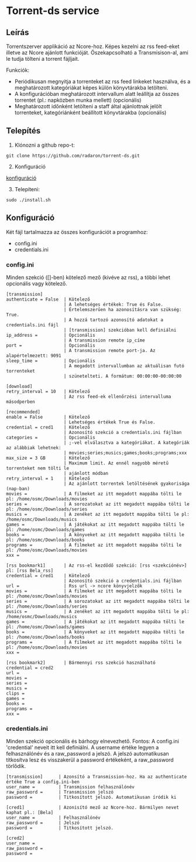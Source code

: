 # Torrent-ds service
 
## Leírás     
Torrentszerver applikáció az Ncore-hoz. Képes kezelni az rss feed-eket illetve az Ncore ajánlott funkcióját.
Öszekapcsolható a Transmisison-al, ami le tudja tölteni a torrent fájljait.
                                                                                 
Funkciók:                                                                        
* Periódikusan megnyitja a torrenteket az rss feed linkeket használva, és a meghatározott kategóriákat képes külön könyvtárakba letölteni.
* A konfigurációban meghatározott intervallum alatt leállítja az összes torrentet (pl.: napközben munka mellett) (opcionális)
* Meghatározott időnként letölteni a staff által ajánlottnak jelölt torrenteket, kategóriánként beállított könyvtárakba (opcionális)
   
   
## Telepítés
 
1. Klónozni a github repo-t:
  ```
  git clone https://github.com/radaron/torrent-ds.git
  ```
    
2. Konfiguráció

  [konfiguráció](#Konfiguráció)
                                                          
3. Telepíteni:
  ```
  sudo ./install.sh
  ```

## Konfiguráció

Két fájl tartalmazza az összes konfigurációt a programhoz:
* config.ini
* credentials.ini

### config.ini
Minden szekció ([]-ben) kötelező mező (kivéve az rss), a többi lehet opcionális vagy kötelező.
```
[transmission]
authenticate = False  | Kötelező
                      | A lehetséges értékek: True és False. 
                      | Értelemszerűen ha azonosításra van szükség: True.
                      | A hozzá tartozó azonosító adatokat a credentials.ini fájl 
                      | [transmission] szekcióban kell definiálni
ip_address =          | Opcionális
                      | A transmission remote ip_címe
port =                | Opcionális
                      | A transmission remote port-ja. Az alapértelmezett: 9091
sleep_time =          | Opcionális
                      | A megadott intervallumban az aktuálisan futó torrenteket
                      | szünetelteti. A formátum: 00:00:00-00:00:00

[download]
retry_interval = 10   | Kötelező
                      | Az rss feed-ek ellenőrzési intervalluma másodperben

[recommended]
enable = False        | Kötelező
                      | Lehetséges értékek True és False.
credential = cred1    | Kötelező
                      | Azonosító szekció a credentials.ini fájlban
categories =          | Opcionális
                      | ;-vel elválasztva a kategóriákat. A kategóriák az alábbiak lehetnek:
                      | movies;series;musics;games;books;programs;xxx
max_size = 3 GB       | Kötelező
                      | Maximum limit. Az ennél nagyobb méretű torrenteket nem tölti le
                      | ajánlott módban
retry_interval = 1    | Kötelező
                      | Az ajánlott torrentek letöltésének gyakorisága (nap-ban)
movies =              | A filmeket az itt megadott mappába tölti le pl: /home/osmc/Downloads/movies
series =              | A sorozatokat az itt megadott mappába tölti le pl: /home/osmc/Downloads/series
musics =              | A zenéket az itt megadott mappába tölti le pl: /home/osmc/Downloads/musics
games =               | A játékokat az itt megadott mappába tölti le pl: /home/osmc/Downloads/games
books =               | A könyveket az itt megadott mappába tölti le pl: /home/osmc/Downloads/books
programs =            | A filmeket az itt megadott mappába tölti le pl: /home/osmc/Downloads/movies
xxx = 

[rss bookmark1]       | Az rss-el kezdődő szekció: [rss <szekciónév>] pl: [rss Bela_rss]
credential = cred1    | Kötelező
                      | Azonosító szekció a credentials.ini fájlban
url =                 | Rss url -> ncore könyvjelzők
movies =              | A filmeket az itt megadott mappába tölti le pl: /home/osmc/Downloads/movies
series =              | A sorozatokat az itt megadott mappába tölti le pl: /home/osmc/Downloads/series
musics =              | A zenéket az itt megadott mappába tölti le pl: /home/osmc/Downloads/musics
games =               | A játékokat az itt megadott mappába tölti le pl: /home/osmc/Downloads/games
books =               | A könyveket az itt megadott mappába tölti le pl: /home/osmc/Downloads/books
programs =            | A filmeket az itt megadott mappába tölti le pl: /home/osmc/Downloads/movies
xxx = 

[rss bookmark2]       | Bármennyi rss szekció használható
credential = cred2
url =
movies =
series =
musics =
clips = 
games =
books =
programs =
xxx =
```

### credentials.ini
Minden szekció opcionális és bárhogy elnevezhető. Fontos: A config.ini 'credential' neveit itt kell definiálni.
A username értéke legyen a felhasználónév és a raw_password a jelszó. A jelszó automatikusan títkosítva lesz
és visszakerül a password értékeként, a raw_password törlődik.
```
[transmission]      | Azonsító a Transmission-hoz. Ha az authenticate értéke True a config.ini-ben
user_name =         | Transmission felhasználónév 
raw_password =      | Transmission jelszó
password =          | Titkosított jelszó. Automatikusan íródik ki

[cred1]             | Azonisító mező az Ncore-hoz. Bármilyen nevet kaphat pl.: [Bela]
user_name =         | Felhasználónév
raw_password =      | Jelszó
password =          | Titkosított jelszó.

[cred2]
user_name =
raw_password =
password =
```
